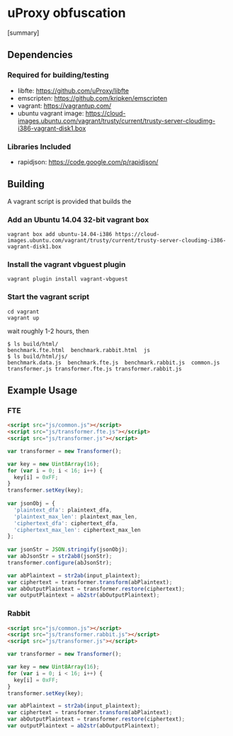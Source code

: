 uProxy obfuscation
==================

[summary]

Dependencies
------------

### Required for building/testing

* libfte: https://github.com/uProxy/libfte
* emscripten: https://github.com/kripken/emscripten
* vagrant: https://vagrantup.com/
* ubuntu vagrant image: https://cloud-images.ubuntu.com/vagrant/trusty/current/trusty-server-cloudimg-i386-vagrant-disk1.box


### Libraries Included

* rapidjson: https://code.google.com/p/rapidjson/


Building
--------

A vagrant script is provided that builds the 

### Add an Ubuntu 14.04 32-bit vagrant box

```shell
vagrant box add ubuntu-14.04-i386 https://cloud-images.ubuntu.com/vagrant/trusty/current/trusty-server-cloudimg-i386-vagrant-disk1.box
```

### Install the vagrant vbguest plugin

```shell
vagrant plugin install vagrant-vbguest
```

### Start the vagrant script

```
cd vagrant 
vagrant up
```

wait roughly 1-2 hours, then

```shell
$ ls build/html/
benchmark.fte.html  benchmark.rabbit.html  js
$ ls build/html/js/
benchmark.data.js  benchmark.fte.js  benchmark.rabbit.js  common.js  transformer.js transformer.fte.js transformer.rabbit.js
```

Example Usage
-------------

### FTE

```html
<script src="js/common.js"></script>
<script src="js/transformer.fte.js"></script>
<script src="js/transformer.js"></script>
```

```javascript
var transformer = new Transformer();

var key = new Uint8Array(16);
for (var i = 0; i < 16; i++) {
  key[i] = 0xFF;
}
transformer.setKey(key);
        
var jsonObj = {
  'plaintext_dfa': plaintext_dfa,
  'plaintext_max_len': plaintext_max_len,
  'ciphertext_dfa': ciphertext_dfa,
  'ciphertext_max_len': ciphertext_max_len
};
        
var jsonStr = JSON.stringify(jsonObj);
var abJsonStr = str2ab8(jsonStr);
transformer.configure(abJsonStr);

var abPlaintext = str2ab(input_plaintext);
var ciphertext = transformer.transform(abPlaintext);
var abOutputPlaintext = transformer.restore(ciphertext);
var outputPlaintext = ab2str(abOutputPlaintext);
```

### Rabbit

```html
<script src="js/common.js"></script>
<script src="js/transformer.rabbit.js"></script>
<script src="js/transformer.js"></script>
```

```javascript
var transformer = new Transformer();

var key = new Uint8Array(16);
for (var i = 0; i < 16; i++) {
  key[i] = 0xFF;
}
transformer.setKey(key);

var abPlaintext = str2ab(input_plaintext);
var ciphertext = transformer.transform(abPlaintext);
var abOutputPlaintext = transformer.restore(ciphertext);
var outputPlaintext = ab2str(abOutputPlaintext);
```
